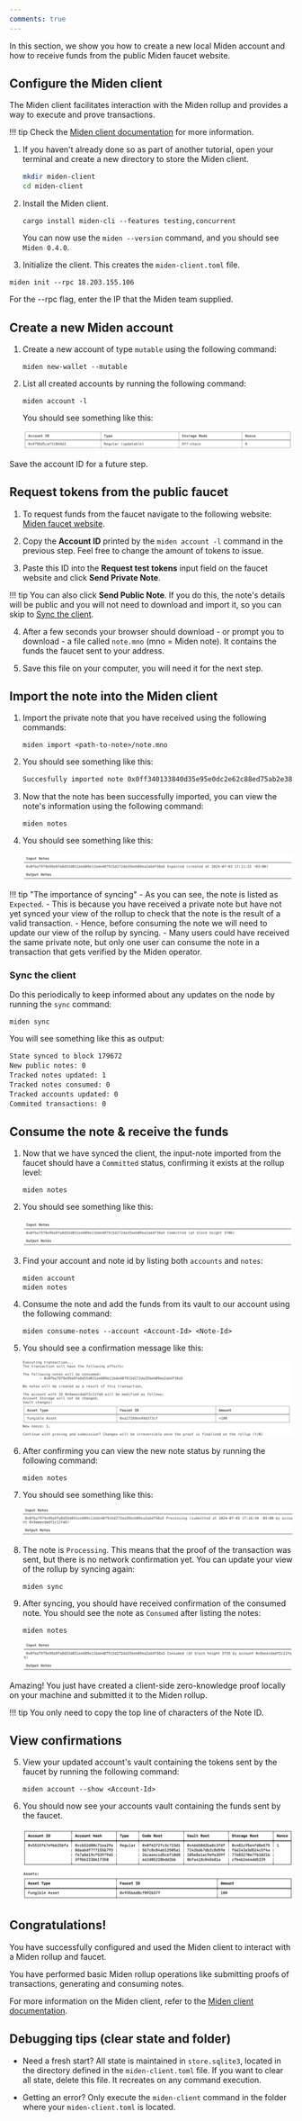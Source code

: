 ```yaml
---
comments: true
---
```


In this section, we show you how to create a new local Miden account and how to receive funds from the public Miden faucet website.

## Configure the Miden client

The Miden client facilitates interaction with the Miden rollup and provides a way to execute and prove transactions.

!!! tip
      Check the [Miden client documentation](https://docs.polygon.technology/miden/miden-client/cli-reference/) for more information.

1. If you haven't already done so as part of another tutorial, open your terminal and create a new directory to store the Miden client.

    ```sh
    mkdir miden-client
    cd miden-client
    ```

2. Install the Miden client.

      ```shell
      cargo install miden-cli --features testing,concurrent
      ```
      You can now use the `miden --version` command, and you should see `Miden 0.4.0`.

3. Initialize the client. This creates the `miden-client.toml` file.

```shell
miden init --rpc 18.203.155.106
```
For the --rpc flag, enter the IP that the Miden team supplied.

## Create a new Miden account

1. Create a new account of type `mutable` using the following command:

      ```shell
      miden new-wallet --mutable
      ```

2. List all created accounts by running the following command:

      ```shell
      miden account -l
      ```
      You should see something like this:

      ![Result of listing miden accounts](../../img/get-started/miden-account-list.png)

Save the account ID for a future step.

## Request tokens from the public faucet

1. To request funds from the faucet navigate to the following website: [Miden faucet website](https://testnet.miden.io/).

2. Copy the **Account ID** printed by the `miden account -l` command in the previous step. Feel free to change the amount of tokens to issue.

3. Paste this ID into the **Request test tokens** input field on the faucet website and click **Send Private Note**.

!!! tip
      You can also click **Send Public Note**. If you do this, the note's details will be public and you will not need to download and import it, so you can skip to [Sync the client](#sync-the-client).  

4. After a few seconds your browser should download - or prompt you to download - a file called `note.mno` (mno = Miden note). It contains the funds the faucet sent to your address.

5. Save this file on your computer, you will need it for the next step. 

## Import the note into the Miden client

1. Import the private note that you have received using the following commands: 

      ```shell
      miden import <path-to-note>/note.mno
      ```

2. You should see something like this:

      ```sh
      Succesfully imported note 0x0ff340133840d35e95e0dc2e62c88ed75ab2e383dc6673ce0341bd486fed8cb6
      ```

3. Now that the note has been successfully imported, you can view the note's information using the following command: 

      ```shell
      miden notes
      ```

4. You should see something like this:

      ![Result of viewing miden notes](../../img/get-started/note-view.png)

!!! tip "The importance of syncing"
      - As you can see, the note is listed as `Expected`.
      - This is because you have received a private note but have not yet synced your view of the rollup to check that the note is the result of a valid transaction.
      - Hence, before consuming the note we will need to update our view of the rollup by syncing.
      - Many users could have received the same private note, but only one user can consume the note in a transaction that gets verified by the Miden operator.

### Sync the client

Do this periodically to keep informed about any updates on the node by running the `sync` command:

```shell
miden sync
```

You will see something like this as output:

```sh
State synced to block 179672
New public notes: 0
Tracked notes updated: 1
Tracked notes consumed: 0
Tracked accounts updated: 0
Commited transactions: 0
```

## Consume the note & receive the funds

1. Now that we have synced the client, the input-note imported from the faucet should have a `Committed` status, confirming it exists at the rollup level:

      ```shell
      miden notes
      ```

2. You should see something like this:

      ![Viewing commit height info](../../img/get-started/commit-height.png)

3. Find your account and note id by listing both `accounts` and `notes`:

      ```shell
      miden account
      miden notes
      ```

4. Consume the note and add the funds from its vault to our account using the following command: 

      ```shell
      miden consume-notes --account <Account-Id> <Note-Id>
      ```
5. You should see a confirmation message like this:

      ![Transaction confirmation message](../../img/get-started/transaction-confirmation.png)

6. After confirming you can view the new note status by running the following command:

      ```shell
      miden notes
      ```

7. You should see something like this:

      ![Viewing process info](../../img/get-started/processing-note.png)

8. The note is `Processing`. This means that the proof of the transaction was sent, but there is no network confirmation yet. You can update your view of the rollup by syncing again:

      ```shell
      miden sync
      ```

9. After syncing, you should have received confirmation of the consumed note. You should see the note as `Consumed` after listing the notes:

      ```shell
      miden notes
      ```

      ![Viewing consumed note](../../img/get-started/consumed-note.png)


  Amazing! You just have created a client-side zero-knowledge proof locally on your machine and submitted it to the Miden rollup.

!!! tip
      You only need to copy the top line of characters of the Note ID.

## View confirmations

5. View your updated account's vault containing the tokens sent by the faucet by running the following command: 

      ```shell
      miden account --show <Account-Id>
      ```

6. You should now see your accounts vault containing the funds sent by the faucet. 

      ![Viewing account vault with funds](../../img/get-started/view-account-vault.png)

## Congratulations!

You have successfully configured and used the Miden client to interact with a Miden rollup and faucet.

You have performed basic Miden rollup operations like submitting proofs of transactions, generating and consuming notes.

For more information on the Miden client, refer to the [Miden client documentation](https://docs.polygon.technology/miden/miden-client/).

## Debugging tips (clear state and folder)

- Need a fresh start? All state is maintained in `store.sqlite3`, located in the directory defined in the `miden-client.toml` file. If you want to clear all state, delete this file. It recreates on any command execution.

- Getting an error? Only execute the `miden-client` command in the folder where your `miden-client.toml` is located.
